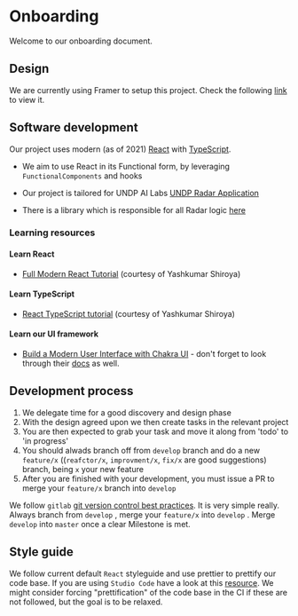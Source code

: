 # Onboarding

Welcome to our onboarding document.

## Design

We are currently using Framer to setup this project. Check the following [link](https://framer.com/projects/UN-Radar-on-mobile--qrJuCdhqJOZbXUjm6Yf7-czGqg) to view it.

## Software development

Our project uses modern (as of 2021) [React](https://reactjs.org/) with [TypeScript](https://www.typescriptlang.org/).

- We aim to use React in its Functional form, by leveraging `FunctionalComponents` and hooks

- Our project is tailored for UNDP AI Labs [UNDP Radar Application](https://github.com/SDG-AI-Lab/Digital_Technologies_Radar)

- There is a library which is responsible for all Radar logic [here](https://github.com/SDG-AI-Lab/Digital_Technologies_Radar_Lib)

### Learning resources

#### Learn React

- [Full Modern React Tutorial](https://www.youtube.com/playlist?list=PL4cUxeGkcC9gZD-Tvwfod2gaISzfRiP9d) (courtesy of Yashkumar Shiroya)

#### Learn TypeScript

- [React TypeScript tutorial](https://youtu.be/Z5iWr6Srsj8) (courtesy of Yashkumar Shiroya)

#### Learn our UI framework

- [Build a Modern User Interface with Chakra UI](https://egghead.io/courses/build-a-modern-user-interface-with-chakra-ui-fac68106) - don't forget to look through their [docs](https://chakra-ui.com/docs/getting-started) as well.

## Development process

1. We delegate time for a good discovery and design phase
2. With the design agreed upon we then create tasks in the relevant project
3. You are then expected to grab your task and move it along from 'todo' to 'in progress'
4. You should alwads branch off from `develop` branch and do a new `feature/x` ((`reafctor/x`, `improvment/x`, `fix/x` are good suggestions) branch, being `x` your new feature
5. After you are finished with your development, you must issue a PR to merge your `feature/x` branch into `develop`

We follow `gitlab` [git version control best practices](https://about.gitlab.com/topics/version-control/version-control-best-practices/). It is very simple really. Always branch from `develop` , merge your `feature/x` into `develop` . Merge `develop` into `master` once a clear Milestone is met.

## Style guide

We follow current default `React` styleguide and use prettier to prettify our code base. If you are using `Studio Code` have a look at this [resource](https://www.digitalocean.com/community/tutorials/code-formatting-with-prettier-in-visual-studio-code).
We might consider forcing "prettification" of the code base in the CI if these are not followed, but the goal is to be relaxed.
